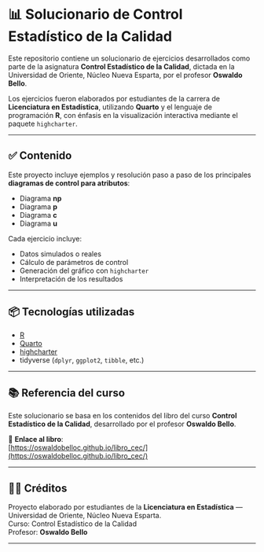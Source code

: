 # 📊 Solucionario de Control Estadístico de la Calidad

Este repositorio contiene un solucionario de ejercicios desarrollados como parte de la asignatura **Control Estadístico de la Calidad**, dictada en la Universidad de Oriente, Núcleo Nueva Esparta, por el profesor **Oswaldo Bello**.  

Los ejercicios fueron elaborados por estudiantes de la carrera de **Licenciatura en Estadística**, utilizando **Quarto** y el lenguaje de programación **R**, con énfasis en la visualización interactiva mediante el paquete `highcharter`.

---

## ✅ Contenido

Este proyecto incluye ejemplos y resolución paso a paso de los principales **diagramas de control para atributos**:

- Diagrama **np**
- Diagrama **p**
- Diagrama **c**
- Diagrama **u**

Cada ejercicio incluye:

- Datos simulados o reales
- Cálculo de parámetros de control
- Generación del gráfico con `highcharter`
- Interpretación de los resultados

---

## 📦 Tecnologías utilizadas

- [R](https://www.r-project.org/)
- [Quarto](https://quarto.org/)
- [highcharter](https://jkunst.com/highcharter/)
- tidyverse (`dplyr`, `ggplot2`, `tibble`, etc.)

---

## 📚 Referencia del curso

Este solucionario se basa en los contenidos del libro del curso **Control Estadístico de la Calidad**, desarrollado por el profesor **Oswaldo Bello**.

📖 **Enlace al libro**:  
[https://oswaldobelloc.github.io/libro_cec/](https://oswaldobelloc.github.io/libro_cec/)

---

## 🧑‍🎓 Créditos

Proyecto elaborado por estudiantes de la **Licenciatura en Estadística** — Universidad de Oriente, Núcleo Nueva Esparta.  
Curso: Control Estadístico de la Calidad  
Profesor: **Oswaldo Bello**  

---
